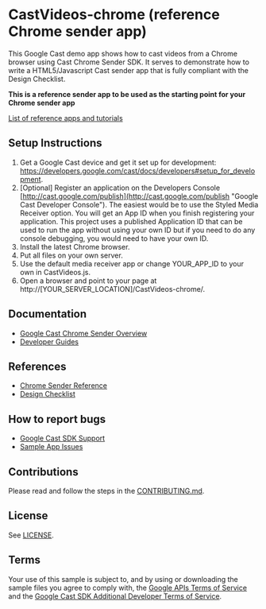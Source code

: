 # CastVideos-chrome (reference Chrome sender app)

This Google Cast demo app shows how to cast videos from a Chrome browser using Cast Chrome Sender SDK. It serves to demonstrate how to write a HTML5/Javascript Cast sender app that is fully compliant with the Design Checklist.

**This is a reference sender app to be used as the starting point for your Chrome sender app**

[List of reference apps and tutorials](https://developers.google.com/cast/docs/downloads)

## Setup Instructions
1. Get a Google Cast device and get it set up for development: https://developers.google.com/cast/docs/developers#setup_for_development.
1. [Optional] Register an application on the Developers Console [http://cast.google.com/publish](http://cast.google.com/publish "Google Cast Developer Console").
  The easiest would be to use the Styled Media Receiver option. You will get an App ID when you finish registering your application. This project uses a
  published Application ID that can be used to run the app without using your own ID but if you need to do any console debugging, you would need to have your own ID.
1. Install the latest Chrome browser.
1. Put all files on your own server.
1. Use the default media receiver app or change YOUR_APP_ID to your own in CastVideos.js.
1. Open a browser and point to your page at http://[YOUR_SERVER_LOCATION]/CastVideos-chrome/.

## Documentation
* [Google Cast Chrome Sender Overview](https://developers.google.com/cast/docs/chrome_sender/)
* [Developer Guides](https://developers.google.com/cast/docs/developers)

## References
* [Chrome Sender Reference](http://developers.google.com/cast/docs/reference/chrome)
* [Design Checklist](http://developers.google.com/cast/docs/design_checklist)

## How to report bugs
* [Google Cast SDK Support](https://developers.google.com/cast/support)
* [Sample App Issues](https://issuetracker.google.com/issues/new?component=190205&template=1901999)

## Contributions
Please read and follow the steps in the [CONTRIBUTING.md](CONTRIBUTING.md).

## License
See [LICENSE](LICENSE).

## Terms
Your use of this sample is subject to, and by using or downloading the sample files you agree to comply with, the [Google APIs Terms of Service](https://developers.google.com/terms/) and the [Google Cast SDK Additional Developer Terms of Service](https://developers.google.com/cast/docs/terms/).
